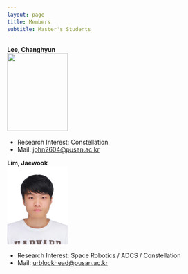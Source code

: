 ```yaml
---
layout: page
title: Members
subtitle: Master's Students
---
```


**Lee, Changhyun**  
<img src="[assets/img/이창현.jpg](https://github.com/PNU-SSC/PNU-SSC.github.io/blob/master/assets/img/%EC%9D%B4%EC%B0%BD%ED%98%84.jpg)" width="140" height="180">

- Research Interest: Constellation
- Mail: john2604@pusan.ac.kr


**Lim, Jaewook**  
<img src="assets/img/임재욱.jpg" alt='Lim, Jaewook' width="140" height="180">

- Research Interest: Space Robotics / ADCS / Constellation
- Mail: urblockhead@pusan.ac.kr
